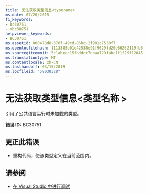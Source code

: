 ```yaml
---
title: 无法获取类型信息<typename>
ms.date: 07/20/2015
f1_keywords:
- bc30751
- vbc30751
helpviewer_keywords:
- BC30751
ms.assetid: 000478d8-376f-49cd-86bc-2f901c7530f7
ms.openlocfilehash: 1113385b01e42538e91f9629fd20e66262119fb6
ms.sourcegitcommit: 5c1abeec15fbddcc7dbaa729fabc1f1f29f12045
ms.translationtype: MT
ms.contentlocale: zh-CN
ms.lasthandoff: 03/15/2019
ms.locfileid: "58030328"
---
```

# <a name="unable-to-get-type-information-for-typename"></a>无法获取类型信息\<类型名称 >
引用了公共语言运行时未加载的类型。  
  
 **错误 ID:** BC30751  
  
## <a name="to-correct-this-error"></a>更正此错误  
  
-   重构代码，使该类型定义在当前范围内。  
  
## <a name="see-also"></a>请参阅

- [在 Visual Studio 中进行调试](/visualstudio/debugger/debugging-in-visual-studio)
